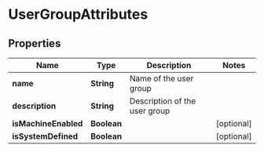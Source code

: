 # UserGroupAttributes

## Properties
Name | Type | Description | Notes
------------ | ------------- | ------------- | -------------
**name** | **String** | Name of the user group  | 
**description** | **String** | Description of the user group  | 
**isMachineEnabled** | **Boolean** |  |  [optional]
**isSystemDefined** | **Boolean** |  |  [optional]
